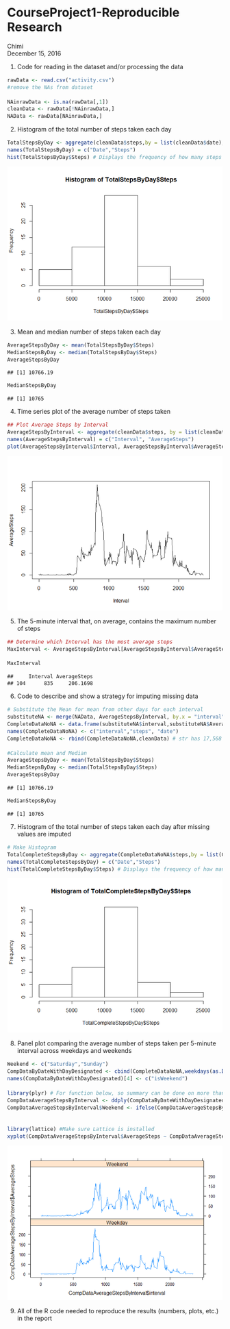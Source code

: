 # CourseProject1-Reproducible Research
Chimi  
December 15, 2016  


1. Code for reading in the dataset and/or processing the data

```r
rawData <- read.csv("activity.csv")
#remove the NAs from dataset

NAinrawData <- is.na(rawData[,1]) 
cleanData <- rawData[!NAinrawData,]
NAData <- rawData[NAinrawData,]
```

2. Histogram of the total number of steps taken each day

```r
TotalStepsByDay <- aggregate(cleanData$steps,by = list(cleanData$date), FUN = sum)
names(TotalStepsByDay) = c("Date","Steps")
hist(TotalStepsByDay$Steps) # Displays the frequency of how many steps were taken 
```

![](PA1_template_files/figure-html/unnamed-chunk-2-1.png)<!-- -->

3. Mean and median number of steps taken each day

```r
AverageStepsByDay <- mean(TotalStepsByDay$Steps)
MedianStepsByDay <- median(TotalStepsByDay$Steps)
AverageStepsByDay
```

```
## [1] 10766.19
```

```r
MedianStepsByDay
```

```
## [1] 10765
```


4. Time series plot of the average number of steps taken

```r
## Plot Average Steps by Interval
AverageStepsByInterval <- aggregate(cleanData$steps, by = list(cleanData$interval), FUN=mean)
names(AverageStepsByInterval) = c("Interval", "AverageSteps")
plot(AverageStepsByInterval$Interval, AverageStepsByInterval$AverageSteps, type = "l", xlab = "Interval", ylab = "AverageSteps")
```

![](PA1_template_files/figure-html/unnamed-chunk-4-1.png)<!-- -->


5. The 5-minute interval that, on average, contains the maximum number of steps

```r
## Determine which Interval has the most average steps
MaxInterval <- AverageStepsByInterval[AverageStepsByInterval$AverageSteps == max(AverageStepsByInterval$AverageSteps),] 

MaxInterval
```

```
##     Interval AverageSteps
## 104      835     206.1698
```

6. Code to describe and show a strategy for imputing missing data

```r
# Substitute the Mean for mean from other days for each interval
substituteNA <- merge(NAData, AverageStepsByInterval, by.x = "interval", by.y = "Interval")
CompleteDataNoNA <- data.frame(substituteNA$interval,substituteNA$AverageSteps, substituteNA$date)
names(CompleteDataNoNA) <- c("interval","steps", "date")
CompleteDataNoNA <- rbind(CompleteDataNoNA,cleanData) # str has 17,568 observations - same as initial data set

#Calculate mean and Median
AverageStepsByDay <- mean(TotalStepsByDay$Steps)
MedianStepsByDay <- median(TotalStepsByDay$Steps)
AverageStepsByDay
```

```
## [1] 10766.19
```

```r
MedianStepsByDay
```

```
## [1] 10765
```
7. Histogram of the total number of steps taken each day after missing values are imputed

```r
# Make Histogram
TotalCompleteStepsByDay <- aggregate(CompleteDataNoNA$steps,by = list(CompleteDataNoNA$date), FUN = sum)
names(TotalCompleteStepsByDay) = c("Date","Steps")
hist(TotalCompleteStepsByDay$Steps) # Displays the frequency of how many steps were taken
```

![](PA1_template_files/figure-html/unnamed-chunk-7-1.png)<!-- -->

8. Panel plot comparing the average number of steps taken per 5-minute interval across weekdays and weekends

```r
Weekend <- c("Saturday","Sunday")
CompDataByDateWithDayDesignated <- cbind(CompleteDataNoNA,weekdays(as.Date(CompleteDataNoNA$date)) %in% Weekend)
names(CompDataByDateWithDayDesignated)[4] <- c("isWeekend")

library(plyr) # For function below, so summary can be done on more than one columns
CompDataAverageStepsByInterval <- ddply(CompDataByDateWithDayDesignated,.(interval, isWeekend),summarise,AverageSteps = mean(steps))
CompDataAverageStepsByInterval$Weekend <- ifelse(CompDataAverageStepsByInterval$isWeekend,"Weekend","Weekday")


library(lattice) #Make sure Lattice is installed
xyplot(CompDataAverageStepsByInterval$AverageSteps ~ CompDataAverageStepsByInterval$interval | CompDataAverageStepsByInterval$Weekend, layout = c(1,2), type = 'l')
```

![](PA1_template_files/figure-html/unnamed-chunk-8-1.png)<!-- -->


9. All of the R code needed to reproduce the results (numbers, plots, etc.) in the report



